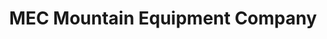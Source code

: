 ---
title: "MEC Mountain Equipment Company"
url: /burlington/mec-mountain-equipment-company/
shop: outdoor
---
